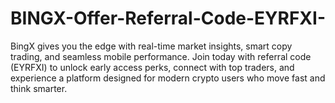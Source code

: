 # BINGX-Offer-Referral-Code-EYRFXI-
 BingX gives you the edge with real-time market insights, smart copy trading, and seamless mobile performance. Join today with referral code (EYRFXI) to unlock early access perks, connect with top traders, and experience a platform designed for modern crypto users who move fast and think smarter.
